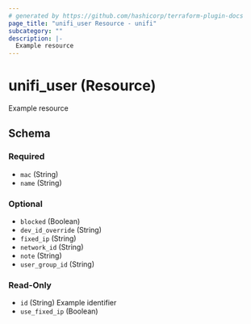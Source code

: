 ```yaml
---
# generated by https://github.com/hashicorp/terraform-plugin-docs
page_title: "unifi_user Resource - unifi"
subcategory: ""
description: |-
  Example resource
---
```


# unifi_user (Resource)

Example resource



<!-- schema generated by tfplugindocs -->
## Schema

### Required

- `mac` (String)
- `name` (String)

### Optional

- `blocked` (Boolean)
- `dev_id_override` (String)
- `fixed_ip` (String)
- `network_id` (String)
- `note` (String)
- `user_group_id` (String)

### Read-Only

- `id` (String) Example identifier
- `use_fixed_ip` (Boolean)
